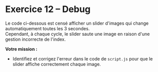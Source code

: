 # Exercice 12 – Debug

Le code ci-dessous est censé afficher un slider d'images qui change automatiquement toutes les 3 secondes.  
Cependant, à chaque cycle, le slider saute une image en raison d'une gestion incorrecte de l'index.

**Votre mission :**

- Identifiez et corrigez l'erreur dans le code de `script.js` pour que le slider affiche correctement chaque image.